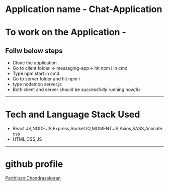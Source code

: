 # Application name - Chat-Application
<h1>To work on the Application - </h1>
<h2>Follw below steps</h2>
<ul>
  <li>Clone the application</li>
   <li>Go to client folder -> messaging-app-> hit npm i in cmd</li>
   <li>Type npm start in cmd</li>
   <li>Go to server folder and hit npm i</li>
   <li>type nodemon server.js</li>
   <li>Both client and server should be successfully running now/li>
</ul>



*************************

<h1>Tech and Language Stack Used</h1>
<ul>
  <li>React.JS,NODE.JS,Express,Socket.IO,MOMENT.JS,Axios,SASS,Animate.css</li>
   <li>HTML,CSS,JS</li>
</ul>

*************************
<h1>github profile</h1>
<a href="https://www.linkedin.com/in/parthipan-chandrasekeran/">Parthipan Chandrasekeran</a>






